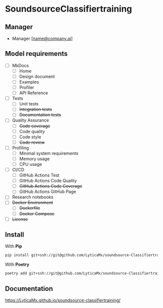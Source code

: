 # SoundsourceClassifiertraining

## Manager

- Manager [<name@company.ai>]

## Model requirements
- [ ] MkDocs
  - [ ] Home
  - [ ] Design document
  - [ ] Examples
  - [ ] Profiler
  - [ ] API Reference
- [ ] Tests
  - [ ] Unit tests
  - [ ] ~~Integration tests~~
  - [ ] ~~Documentation tests~~
- [ ] Quality Assurance
  - [ ] ~~Code coverage~~
  - [ ] Code quality
  - [ ] Code style
  - [ ] ~~Code review~~
- [ ] Profiling
  - [ ] Minimal system requirements
  - [ ] Memory usage
  - [ ] CPU usage
- [ ] CI/CD
  - [ ] GitHub Actions Test
  - [ ] GitHub Actions Code Quality
  - [ ] ~~GitHub Actions Code Coverage~~
  - [ ] GitHub Actions GitHub Page
- [ ] Research notebooks
- [ ] ~~Docker Environment~~
  - [ ] ~~Dockerfile~~
  - [ ] ~~Docker Compose~~
- [ ] ~~License~~

## Install

With **Pip**
```bash
pip install git+ssh://git@github.com/LyticaMx/soundsource-Classifiertraining
```

With **Poetry**
```bash
poetry add git+ssh://git@github.com/LyticaMx/soundsource-Classifiertraining
```


## Documentation
https://LyticaMx.github.io/soundsource-classifiertraining/
